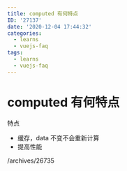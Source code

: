 ```yaml
---
title: computed 有何特点
ID: '27137'
date: '2020-12-04 17:44:32'
categories:
  - learns
  - vuejs-faq
tags:
  - learns
  - vuejs-faq
---
```


# computed 有何特点

特点

- 缓存，data 不变不会重新计算
- 提高性能

/archives/26735
